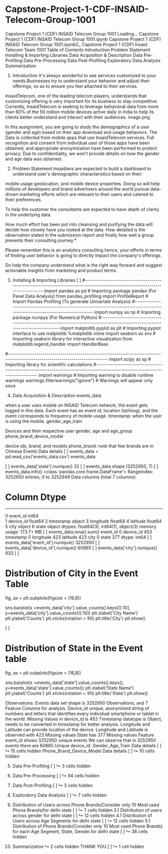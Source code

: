 # Capstone-Project-1-CDF-INSAID-Telecom-Group-1001
Capstone Project 1 (CDF) INSAID Telecom Group 1001
Loading...
Capstone Project 1 (CDF) INSAID Telecom Group 1001.ipynb
Capstone Project 1 (CDF) INSAID Telecom Group 1001.ipynbC_
Capstone Project 1 (CDF) Insaid Telecom Team 1001
Table of Contents
Introduction
Problem Statement
Installing & Importing Libraries
Data Acquisition & Description
Data Pre-Profiling
Data Pre-Processing
Data Post-Profiling
Exploratory Data Analysis
Summarization

1. Introduction
It's always wonderful to see services customized to your needs.Businesses try to understand your behavior and adjust their offerings, so as to ensure you feel attached to their services.

InsaidTelecom, one of the leading telecom players, understands that customizing offering is very important for its business to stay competitive.
Currently, InsaidTelecom is seeking to leverage behavioral data from more than 60% of the 50 million mobile devices active daily in India to help its clients better understand and interact with their audiences.
image.png

In this assignment, you are going to study the demographics of a user (gender and age) based on their app download and usage behaviors. The Data is collected from mobile apps that use InsaidTelecom services. Full recognition and consent from individual user of those apps have been obtained, and appropriate anonymization have been performed to protect privacy. Due to confidentiality, we won't provide details on how the gender and age data was obtained.


2. Problem Statement
Insaidians are expected to build a dashboard to understand user's demographic characteristics based on their:

mobile usage
geolocation, and
mobile device properties.
Doing so will help millions of developers and brand advertisers around the world pursue data-driven marketing efforts which are relevant to their users and catered to their preferences.

To help the customer the consultants are expected to have depth of clarity in the underlying data.

How much effort has been put into cleansing and purifying the data will decide how closely have you looked at the data. How detailed is the observation stated in the submission report and finally how well a group presents their consulting journey.*

Please remember this is an analytics consulting hence, your efforts in terms of finding user behavior is going to directly impact the company's offerings.

Do help the company understand what is the right way forward and suggest actionable insights from marketing and product terms.


3. Installing & Importing Libraries
[ ]
#-------------------------------------------------------------------------------------------------------------------------------
import pandas as pd                                                 # Importing package pandas (For Panel Data Analysis)
from pandas_profiling import ProfileReport                          # Import Pandas Profiling (To generate Univariate Analysis)
#-------------------------------------------------------------------------------------------------------------------------------
import numpy as np                                                  # Importing package numpys (For Numerical Python)
#-------------------------------------------------------------------------------------------------------------------------------
import matplotlib.pyplot as plt                                     # Importing pyplot interface to use matplotlib
%matplotlib inline
import seaborn as sns                                               # Importing seaborn library for interactive visualization
from matplotlib.legend_handler import HandlerBase

#-------------------------------------------------------------------------------------------------------------------------------
import scipy as sp                                                  # Importing library for scientific calculations
#-------------------------------------------------------------------------------------------------------------------------------
import warnings                                                     # Importing warning to disable runtime warnings
warnings.filterwarnings("ignore")                                   # Warnings will appear only once

4. Data Acquisition & Description
events_data

when a user uses mobile on INSAID Telecom network, the event gets logged in this data.
Each event has an event id, location (lat/long), and the event corresponds to frequency of mobile usage.
timestamp: when the user is using the mobile.
gender_age_train

Devices and their respective user gender, age and age_group
phone_brand_device_model

device ids, brand, and models phone_brand: note that few brands are in Chinese
Events Data details
[ ]
events_data = pd.read_csv('events_data.csv')
events_data

[ ]
events_data['state'].nunique()
32
[ ]
events_data.shape
(3252950, 7)
[ ]
events_data.info()
<class 'pandas.core.frame.DataFrame'>
RangeIndex: 3252950 entries, 0 to 3252949
Data columns (total 7 columns):
 #   Column     Dtype  
---  ------     -----  
 0   event_id   int64  
 1   device_id  float64
 2   timestamp  object 
 3   longitude  float64
 4   latitude   float64
 5   city       object 
 6   state      object 
dtypes: float64(3), int64(1), object(3)
memory usage: 173.7+ MB
[ ]
events_data.isna().sum()
event_id       0
device_id    453
timestamp      0
longitude    423
latitude     423
city           0
state        377
dtype: int64
[ ]
events_data['event_id'].nunique()
3252950
[ ]
events_data['device_id'].nunique()
60865
[ ]
events_data['city'].nunique()
933
[ ]
# Distribution of City in the Event Table
fig, ax = plt.subplots(figsize = (16,8))

sns.barplot(x =events_data['city'].value_counts().keys()[:10], y=events_data['city'].value_counts()[:10])
plt.xlabel('City Name')
plt.ylabel('Counts')
plt.xticks(rotation = 90)
plt.title('City')
plt.show()

[ ]
# Distribution of State in the Event table
fig, ax = plt.subplots(figsize = (16,8))

sns.barplot(x =events_data['state'].value_counts().keys(), y=events_data['state'].value_counts())
plt.xlabel('State Name')
plt.ylabel('Counts')
plt.xticks(rotation = 90)
plt.title('State')
plt.show()

Observations:
Events data set shape is 3252950 Observations, and 7 Feature Columns for analysis.
Device_id unique, anonymized string of numbers and letters that identifies every individual smartphone or tablet in the world. Missing Values in device_id is 453
Timestamp datatype is Object, needs to be converted in timestamp for better analysis.
Longitude and Latitude can provide location of the device.
Longitude and Latitude is observed with 423 Missing values
State has 377 Missing values
Feature event_id shows 3252950 unique events
We can observe that in 3252950 events there are 60865 Unique device_id.
Gender_Age_Train Data details
[ ]
↳ 15 cells hidden
Phone_Brand_Device_Model Data details
[ ]
↳ 10 cells hidden

5. Data Pre-Profiling
[ ]
↳ 3 cells hidden

6. Data Pre-Processing
[ ]
↳ 94 cells hidden

7. Data Post-Profiling
[ ]
↳ 3 cells hidden

8. Exploratory Data Analysis
[ ]
↳ 7 cells hidden
2. Distribution of Users across Phone Brands(Consider only 10 Most used Phone Brands)for delhi state
[ ]
↳ 7 cells hidden
3.1 Distribution of users across gender for delhi state
[ ]
↳ 12 cells hidden
4.1 Distribution of Users across Age Segments for delhi state
[ ]
↳ 12 cells hidden
5.1 Distribution of Phone Brands(Consider only 10 Most used Phone Brands) for each Age Segment, State, Gender.for delhi state
[ ]
↳ 38 cells hidden

9. Summarization
↳ 2 cells hidden
THANK YOU
[ ]
↳ 1 cell hidden
